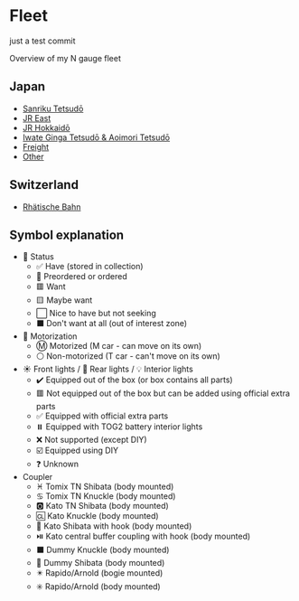 # Fleet

just a test commit

Overview of my N gauge fleet

## Japan

* [Sanriku Tetsudō](santetsu.md)
* [JR East](jreast.md)
* [JR Hokkaidō](jrhokkaido.md)
* [Iwate Ginga Tetsudō & Aoimori Tetsudō](igr-ar.md)
* [Freight](freight.md)
* [Other](other.md)

## Switzerland

* [Rhätische Bahn](rhb.md)

## Symbol explanation

* 🧰 Status
  * ✅ Have (stored in collection)
  * 🛄 Preordered or ordered
  * 🟥 Want
  * 🟨 Maybe want
  * ⬜ Nice to have but not seeking
  * ⬛ Don't want at all (out of interest zone)
* 🚃 Motorization
  * Ⓜ️ Motorized (M car - can move on its own)
  * ⚪ Non-motorized (T car - can't move on its own)
* ☀️ Front lights / 🚨 Rear lights / 💡 Interior lights
  * ✔️ Equipped out of the box (or box contains all parts)
  * 🟥 Not equipped out of the box but can be added using official extra parts
  * ✅ Equipped with official extra parts
  * ⏸️ Equipped with TOG2 battery interior lights
  * ❌ Not supported (except DIY)
  * ☑️ Equipped using DIY
  * ❓ Unknown
* Coupler
  * ♓ Tomix TN Shibata (body mounted)
  * ♋ Tomix TN Knuckle (body mounted)
  * 🅾️ Kato TN Shibata (body mounted)
  * 🆑 Kato Knuckle (body mounted)
  * 🔁 Kato Shibata with hook (body mounted)
  * ⏯️ Kato central buffer coupling with hook (body mounted)
  * ⬛ Dummy Knuckle (body mounted)
  * 🔲 Dummy Shibata (body mounted)
  * ✴️ Rapido/Arnold (bogie mounted)
  * ✳️ Rapido/Arnold (body mounted)
